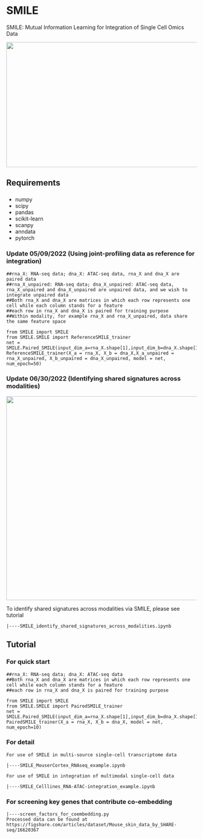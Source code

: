 # SMILE
SMILE: Mutual Information Learning for Integration of Single Cell Omics Data 

<img src="https://github.com/rpmccordlab/SMILE/blob/main/SMILE_logo.jpg" width="696" height="331">

## Requirements
###
* numpy
* scipy
* pandas
* scikit-learn
* scanpy
* anndata
* pytorch

### Update 05/09/2022 (Using joint-profiling data as reference for integration)
    ##rna_X: RNA-seq data; dna_X: ATAC-seq data, rna_X and dna_X are paired data
    ##rna_X_unpaired: RNA-seq data; dna_X_unpaired: ATAC-seq data, rna_X_unpaired and dna_X_unpaired are unpaired data, and we wish to integrate unpaired data
    ##Both rna_X and dna_X are matrices in which each row represents one cell while each column stands for a feature
    ##each row in rna_X and dna_X is paired for training purpose
    ##Within modality, for example rna_X and rna_X_unpaired, data share the same feature space
    
    from SMILE import SMILE
    from SMILE.SMILE import ReferenceSMILE_trainer
    net = SMILE.Paired_SMILE(input_dim_a=rna_X.shape[1],input_dim_b=dna_X.shape[1],clf_out=25)
    ReferenceSMILE_trainer(X_a = rna_X, X_b = dna_X,X_a_unpaired = rna_X_unpaired, X_b_unpaired = dna_X_unpaired, model = net, num_epoch=50)

### Update 06/30/2022 (Identifying shared signatures across modalities)

<img src="https://github.com/rpmccordlab/SMILE/blob/main/Tutorial/littleSMILE.jpg" width="780" height="540">

To identify shared signatures across modalities via SMILE, please see tutorial 

    |----SMILE_identify_shared_signatures_across_modalities.ipynb

## Tutorial

### For quick start
    ##rna_X: RNA-seq data; dna_X: ATAC-seq data
    ##Both rna_X and dna_X are matrices in which each row represents one cell while each column stands for a feature
    ##each row in rna_X and dna_X is paired for training purpose 
    
    from SMILE import SMILE
    from SMILE.SMILE import PairedSMILE_trainer
    net = SMILE.Paired_SMILE(input_dim_a=rna_X.shape[1],input_dim_b=dna_X.shape[1],clf_out=25)
    PairedSMILE_trainer(X_a = rna_X, X_b = dna_X, model = net, num_epoch=10)

### For detail
    For use of SMILE in multi-source single-cell transcriptome data

    |----SMILE_MouserCortex_RNAseq_example.ipynb

    For use of SMILE in integration of multimodal single-cell data

    |----SMILE_Celllines_RNA-ATAC-integration_example.ipynb
    
### For screening key genes that contribute co-embedding

    |----screen_factors_for_coembedding.py
    Processed data can be found at https://figshare.com/articles/dataset/Mouse_skin_data_by_SHARE-seq/16620367
